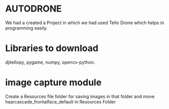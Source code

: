 # AUTODRONE
We had a created a Project in which we had used Tello Drone which helps in programming easily.
# Libraries to download
djitellopy,
pygame,
numpy,
opencv-python.
# image capture module
Create a Resources file folder for saving images in that folder and move haarcascade_frontalface_default in Resources Folder
